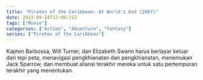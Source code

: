 ```yaml
---
title: "Pirates of the Caribbean: At World's End (2007)"
date: 2023-09-24T12:06:21Z
tags: ["Movie"]
categories: ["Action", "Adventure", "Fantasy"]
series: ["Pirates of the Caribbean"]
---
```


Kapten Barbossa, Will Turner, dan Elizabeth Swann harus berlayar keluar dari tepi peta, menavigasi pengkhianatan dan pengkhianatan, menemukan Jack Sparrow, dan membuat aliansi terakhir mereka untuk satu pertempuran terakhir yang menentukan.

<mux-player stream-type="on-demand"
  src="https://kp3d-my.sharepoint.com/personal/ryoo_kp3d_onmicrosoft_com/_layouts/15/download.aspx?share=EYGU6dgMyyBNnJum-ZL408wBCQVt8xIL1enwt-R-Mu6wvA" metadata-video-title="Pirates of the Caribbean: At World's End (2007)" prefer-playback="mse" controls>
  </mux-player>
  
  
  <script src="https://cdn.jsdelivr.net/npm/@mux/mux-player"></script>
  
 <script id="diqla4jNSkHHC01SZRJCZDpS1NNzdkUJ5fYpgdGKdhCE" type="application/ld+json">
 {
  "@context": "https://schema.org/",
  "@type": "VideoObject",
  "name": "Pirates of the Caribbean: At World's End (2007)",
  "contentUrl": "https://stream.mux.com/diqla4jNSkHHC01SZRJCZDpS1NNzdkUJ5fYpgdGKdhCE.m3u8",
  "thumbnailUrl": "https://www.themoviedb.org/t/p/original/6jt4i9l4fc4jrY3dRFZdMtL4q3P.jpg?width=314&fit_mode=preserve&time=25",
  "uploadDate": "2023-09-24T12:06:21Z",
}

</script>